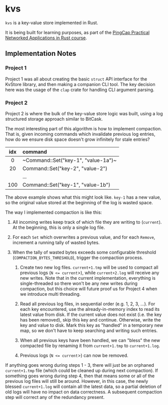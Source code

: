 # kvs

`kvs` is a key-value store implemented in Rust.

It is being built for learning purposes, as part of the [PingCap Practical Networked Applications in Rust course](https://github.com/pingcap/talent-plan/tree/master/courses/rust).

## Implementation Notes

### Project 1

Project 1 was all about creating the basic `struct` API interface for the KvStore library, and then making a companion CLI tool. The key decision here was the usage of the `clap` crate for handling CLI argument parsing.

### Project 2

Project 2 is where the bulk of the key-value store logic was built, using a log structured storage approach similar to BitCask.

The most interesting part of this algorithm is how to implement compaction. That is, given incoming commands which invalidate previous log entries, how do we ensure disk space doesn't grow infinitely for stale entries?

| idx | command |
|:---:|:--------|
| 0 | ~Command::Set("key-1", "value-1a")~ |
| 20 | Command::Set("key-2", "value-2") |
| | ... |
| 100 | Command::Set("key-1", "value-1b") |

The above example shows what this might look like. `key-1` has a new value, so the original value stored at the beginning of the log is wasted space.

The way I implemented compaction is like this:
1) All incoming writes keep track of which file they are writing to (`current`). At the beginning, this is only a single log file.

2) For each `Set` which overwrites a previous value, and for each `Remove`, increment a running tally of wasted bytes.

3) When the tally of wasted bytes exceeds some configurable threshold (`COMPACTION_BYTES_THRESHOLD`), trigger the compaction process.

    1) Create two new log files. `current+1.tmp` will be used to compact all previous logs (`N <= current`>), while `current+2.log` will receive any new writes. Note that in the current implementation, everything is single-threaded so there won't be any new writes during compaction, but this choice will future proof us for Project 4 when we introduce multi threading.

    2) Read all previous log files, in sequential order (e.g. 1, 2, 3, ...). For each key encountered, use the already-in-memory index to read its latest value from disk. If the current value does not exist (i.e. the key has been removed), skip this key and continue. Otherwise, write the key and value to disk. Mark this key as "handled" in a temporary new map, so we don't have to keep searching and writing such entries.

    3) When all previous keys have been handled, we can "bless" the new compacted file by renaming it from `current+1.tmp` to `current+1.log`.

    4) Previous logs (`N <= current`>) can now be removed.

If anything goes wrong during steps 1 - 3, there will just be an orphaned `current+1.tmp` file (which could be cleaned up during next compaction). If something goes wrong during step 4, then that means some or all of the previous log files will still be around. However, in this case, the newly blessed `current+1.log` will contain all the latest data, so a partial deletion of old logs will have no impact on data correctness. A subsequent compaction step will correct any of the redundancy present.